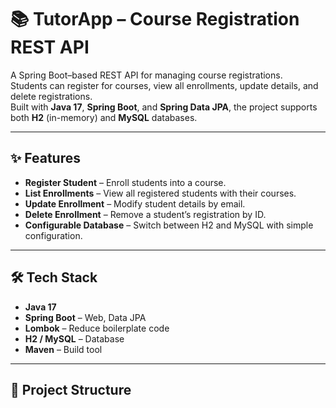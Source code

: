 # 📚 TutorApp – Course Registration REST API

A Spring Boot–based REST API for managing course registrations.  
Students can register for courses, view all enrollments, update details, and delete registrations.  
Built with **Java 17**, **Spring Boot**, and **Spring Data JPA**, the project supports both **H2** (in-memory) and **MySQL** databases.

---

## ✨ Features

- **Register Student** – Enroll students into a course.
- **List Enrollments** – View all registered students with their courses.
- **Update Enrollment** – Modify student details by email.
- **Delete Enrollment** – Remove a student’s registration by ID.
- **Configurable Database** – Switch between H2 and MySQL with simple configuration.

---

## 🛠 Tech Stack

- **Java 17**
- **Spring Boot** – Web, Data JPA
- **Lombok** – Reduce boilerplate code
- **H2 / MySQL** – Database
- **Maven** – Build tool

---

## 📂 Project Structure

